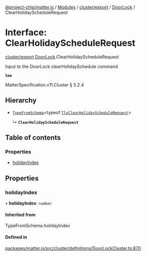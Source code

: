 [@project-chip/matter.js](../README.md) / [Modules](../modules.md) / [cluster/export](../modules/cluster_export.md) / [DoorLock](../modules/cluster_export.DoorLock.md) / ClearHolidayScheduleRequest

# Interface: ClearHolidayScheduleRequest

[cluster/export](../modules/cluster_export.md).[DoorLock](../modules/cluster_export.DoorLock.md).ClearHolidayScheduleRequest

Input to the DoorLock clearHolidaySchedule command

**`See`**

MatterSpecification.v11.Cluster § 5.2.4

## Hierarchy

- [`TypeFromSchema`](../modules/tlv_export.md#typefromschema)\<typeof [`TlvClearHolidayScheduleRequest`](../modules/cluster_export.DoorLock.md#tlvclearholidayschedulerequest)\>

  ↳ **`ClearHolidayScheduleRequest`**

## Table of contents

### Properties

- [holidayIndex](cluster_export.DoorLock.ClearHolidayScheduleRequest.md#holidayindex)

## Properties

### holidayIndex

• **holidayIndex**: `number`

#### Inherited from

TypeFromSchema.holidayIndex

#### Defined in

[packages/matter.js/src/cluster/definitions/DoorLockCluster.ts:870](https://github.com/project-chip/matter.js/blob/c0d55745d5279e16fdfaa7d2c564daa31e19c627/packages/matter.js/src/cluster/definitions/DoorLockCluster.ts#L870)

